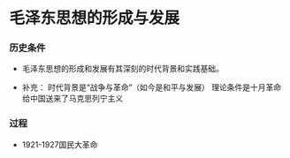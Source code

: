 


# 毛泽东思想的形成与发展

### 历史条件
- 毛泽东思想的形成和发展有其深刻的时代背景和实践基础。
 
 - 补充：
 时代背景是“战争与革命”（如今是和平与发展） 
 理论条件是十月革命给中国送来了马克思列宁主义

### 过程
- 1921-1927国民大革命
<!--stackedit_data:
eyJoaXN0b3J5IjpbMTM4MTI1MDAyMywxNzk0OTU2MjE1LDIwND
AyOTc2MjJdfQ==
-->
